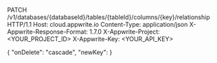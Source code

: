 PATCH /v1/databases/{databaseId}/tables/{tableId}/columns/{key}/relationship HTTP/1.1
Host: cloud.appwrite.io
Content-Type: application/json
X-Appwrite-Response-Format: 1.7.0
X-Appwrite-Project: <YOUR_PROJECT_ID>
X-Appwrite-Key: <YOUR_API_KEY>

{
  "onDelete": "cascade",
  "newKey": 
}
